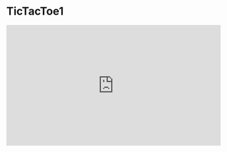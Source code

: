 # TicTacToe1


<p align="center">
<iframe width="560" height="315" src="https://www.youtube.com/embed/DNL0iBVfcLE" title="YouTube video player" frameborder="0" allow="accelerometer; autoplay; clipboard-write; encrypted-media; gyroscope; picture-in-picture" allowfullscreen></iframe>
  <p>

    

